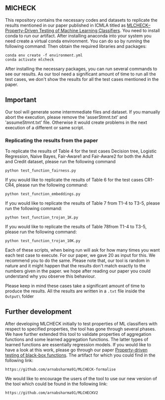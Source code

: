 ## MlCHECK
This repository contains the necessary codes and datasets to replicate the results mentioned in our paper published in ICMLA titled as [MLCHECK– Property-Driven Testing of Machine Learning Classifiers](https://ieeexplore.ieee.org/document/9680205). You need to install conda to run our artifact. After installing anaconda into your system you need create a virtual conda environment. You can do so by running the following command: Then obtain the required libraries and packages:
```
conda env create -f environment.yml
conda activate mlcheck
```
After installing the necessary packages, you can run several commands to see our results. As our tool need a significant amount of time to run all the test cases, we don't show the results for all the test cases mentioned in the paper.

## Important
Our tool will generate some intermmediate files and dataset. If you manually abort the execution, please remove the 'asserStmnt.txt' and 'assumeStmnt.txt' file. Otherwise it would create problems in the next execution of a different or same script.

### Replicating the results from the paper
To replicate the results of Table 4 for the test cases Decision tree, Logistic Regression, Naive Bayes, Fair-Aware1 and Fair-Aware2 for both the Adult and Credit dataset, please run the following command
```
python test_function_fairness.py 
```
If you would like to replicate the results of Table 6 for the test cases CR1-CR4, please run the following command:
```
python test_function_embeddings.py 
```
If you would like to replicate the results of Table 7 from T1-4 to T3-5, please run the following command:
```
python test_function_trojan_1K.py 
```
If you would like to replicate the results of Table 78from T1-4 to T3-5, please run the following command:
```
python test_function_trojan_10K.py 
```
Each of these scripts, when being run will ask for how many times you want each test case to execute. For our paper, we gave 20 as input for this. We recommend you to do the same. Please note that, our tool is random in nature and it might happen that the results don't match exactly to the numbers given in the paper. we hope after reading our paper you could understand why you observe this behaviour.

Please keep in mind these cases take a significant amount of time to produce the results. All the results are written in a ```.txt``` file inside the ```Output\``` folder

## Further development
After developing MLCHECK initially to test properties of ML classifiers with respect to specified properties, the tool has gone through several phases. We have further extended this tool to validate properties of aggregation functions and some learned aggregation functions. The latter types of learned functions are essentially regression models. If you would like to have a look at this work, please go through our paper [Property-driven testing of black-box functions](https://dl.acm.org/doi/abs/10.1145/3524482.3527657). The artifact for which you could find in the following link:
```
https://github.com/arnabsharma91/MLCHECK-formalise
```
We would like to encourage the users of the tool to use our new version of the tool which could be found in the following link:
```
https://github.com/arnabsharma91/MLCHECKV2
```
